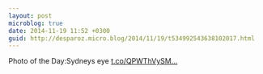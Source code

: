 ```yaml
---
layout: post
microblog: true
date: 2014-11-19 11:52 +0300
guid: http://desparoz.micro.blog/2014/11/19/t534992543638102017.html
---
```

Photo of the Day:Sydneys eye [t.co/QPWThVySM...](http://t.co/QPWThVySMn)
